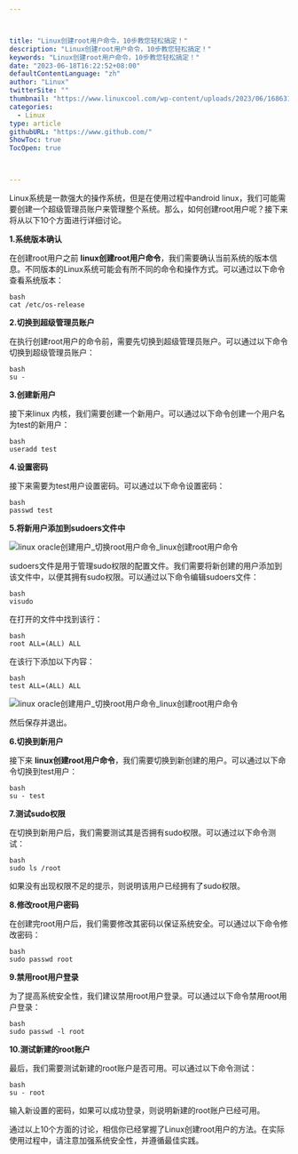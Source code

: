 ```yaml
---



title: "Linux创建root用户命令，10步教您轻松搞定！"
description: "Linux创建root用户命令，10步教您轻松搞定！"
keywords: "Linux创建root用户命令，10步教您轻松搞定！"
date: "2023-06-18T16:22:52+08:00"
defaultContentLanguage: "zh"
author: "Linux"
twitterSite: ""
thumbnail: "https://www.linuxcool.com/wp-content/uploads/2023/06/1686312285452_0.jpg"
categories:
  - Linux
type: article
githubURL: "https://www.github.com/"
ShowToc: true
TocOpen: true



---
```


Linux系统是一款强大的操作系统，但是在使用过程中android linux，我们可能需要创建一个超级管理员账户来管理整个系统。那么，如何创建root用户呢？接下来将从以下10个方面进行详细讨论。

**1.系统版本确认**

在创建root用户之前 **linux创建root用户命令**，我们需要确认当前系统的版本信息。不同版本的Linux系统可能会有所不同的命令和操作方式。可以通过以下命令查看系统版本：

```
bash
cat /etc/os-release
```

**2.切换到超级管理员账户**

在执行创建root用户的命令前，需要先切换到超级管理员账户。可以通过以下命令切换到超级管理员账户：

```
bash
su -
```

**3.创建新用户**

接下来linux 内核，我们需要创建一个新用户。可以通过以下命令创建一个用户名为test的新用户：

```
bash
useradd test
```

**4.设置密码**

接下来需要为test用户设置密码。可以通过以下命令设置密码：

```
bash
passwd test
```

**5.将新用户添加到sudoers文件中**

![linux oracle创建用户_切换root用户命令_linux创建root用户命令](https://www.linuxcool.com/wp-content/uploads/2023/06/1686312285452_0.jpg)

sudoers文件是用于管理sudo权限的配置文件。我们需要将新创建的用户添加到该文件中，以便其拥有sudo权限。可以通过以下命令编辑sudoers文件：

```
bash
visudo
```

在打开的文件中找到该行：

```
bash
root ALL=(ALL) ALL
```

在该行下添加以下内容：

```
bash
test ALL=(ALL) ALL
```

![linux oracle创建用户_切换root用户命令_linux创建root用户命令](https://www.linuxcool.com/wp-content/uploads/2023/06/1686312285452_1.jpg)

然后保存并退出。

**6.切换到新用户**

接下来 **linux创建root用户命令**，我们需要切换到新创建的用户。可以通过以下命令切换到test用户：

```
bash
su - test
```

**7.测试sudo权限**

在切换到新用户后，我们需要测试其是否拥有sudo权限。可以通过以下命令测试：

```
bash
sudo ls /root
```

如果没有出现权限不足的提示，则说明该用户已经拥有了sudo权限。

**8.修改root用户密码**

在创建完root用户后，我们需要修改其密码以保证系统安全。可以通过以下命令修改密码：

```
bash
sudo passwd root
```

**9.禁用root用户登录**

为了提高系统安全性，我们建议禁用root用户登录。可以通过以下命令禁用root用户登录：

```
bash
sudo passwd -l root
```

**10.测试新建的root账户**

最后，我们需要测试新建的root账户是否可用。可以通过以下命令测试：

```
bash
su - root
```

输入新设置的密码，如果可以成功登录，则说明新建的root账户已经可用。

通过以上10个方面的讨论，相信你已经掌握了Linux创建root用户的方法。在实际使用过程中，请注意加强系统安全性，并遵循最佳实践。